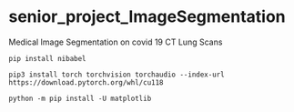 # senior_project_ImageSegmentation
Medical Image Segmentation on covid 19 CT Lung Scans 


```shell
pip install nibabel

pip3 install torch torchvision torchaudio --index-url https://download.pytorch.org/whl/cu118

python -m pip install -U matplotlib
```
